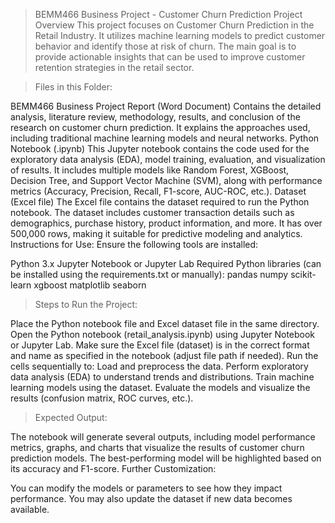 > BEMM466 Business Project - Customer Churn Prediction
> Project Overview
This project focuses on Customer Churn Prediction in the Retail Industry. It utilizes machine learning models to predict customer behavior and identify those at risk of churn. The main goal is to provide actionable insights that can be used to improve customer retention strategies in the retail sector.

> Files in this Folder:

BEMM466 Business Project Report (Word Document)
Contains the detailed analysis, literature review, methodology, results, and conclusion of the research on customer churn prediction. It explains the approaches used, including traditional machine learning models and neural networks.
Python Notebook (.ipynb)
This Jupyter notebook contains the code used for the exploratory data analysis (EDA), model training, evaluation, and visualization of results. It includes multiple models like Random Forest, XGBoost, Decision Tree, and Support Vector Machine (SVM), along with performance metrics (Accuracy, Precision, Recall, F1-score, AUC-ROC, etc.).
Dataset (Excel file)
The Excel file contains the dataset required to run the Python notebook. The dataset includes customer transaction details such as demographics, purchase history, product information, and more. It has over 500,000 rows, making it suitable for predictive modeling and analytics.
Instructions for Use:
Ensure the following tools are installed:

Python 3.x
Jupyter Notebook or Jupyter Lab
Required Python libraries (can be installed using the requirements.txt or manually):
pandas
numpy
scikit-learn
xgboost
matplotlib
seaborn

> Steps to Run the Project:

Place the Python notebook file and Excel dataset file in the same directory.
Open the Python notebook (retail_analysis.ipynb) using Jupyter Notebook or Jupyter Lab.
Make sure the Excel file (dataset) is in the correct format and name as specified in the notebook (adjust file path if needed).
Run the cells sequentially to:
Load and preprocess the data.
Perform exploratory data analysis (EDA) to understand trends and distributions.
Train machine learning models using the dataset.
Evaluate the models and visualize the results (confusion matrix, ROC curves, etc.).

> Expected Output:

The notebook will generate several outputs, including model performance metrics, graphs, and charts that visualize the results of customer churn prediction models. The best-performing model will be highlighted based on its accuracy and F1-score.
Further Customization:

You can modify the models or parameters to see how they impact performance. You may also update the dataset if new data becomes available.
